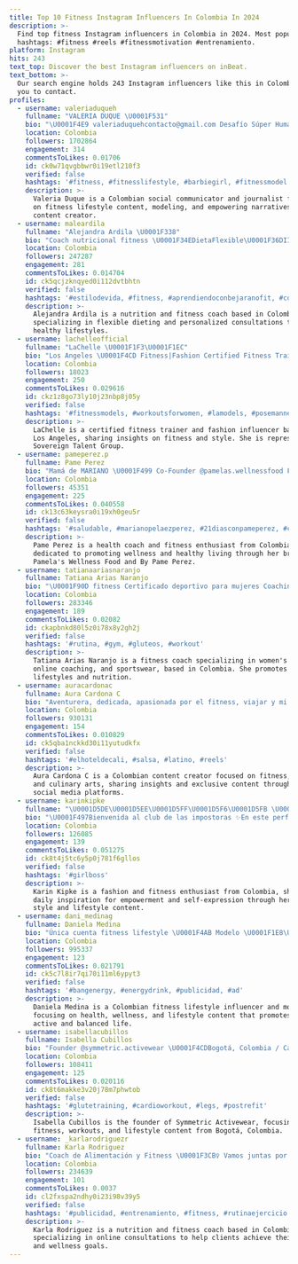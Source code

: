 ```yaml
---
title: Top 10 Fitness Instagram Influencers In Colombia In 2024
description: >-
  Find top fitness Instagram influencers in Colombia in 2024. Most popular
  hashtags: #fitness #reels #fitnessmotivation #entrenamiento.
platform: Instagram
hits: 243
text_top: Discover the best Instagram influencers on inBeat.
text_bottom: >-
  Our search engine holds 243 Instagram influencers like this in Colombia for
  you to contact.
profiles:
  - username: valeriaduqueh
    fullname: "VALERIA DUQUE \U0001F531"
    bio: "\U0001F4E9 valeriaduquehcontacto@gmail.com Desafío Súper Humanos XV Comunicadora Social, periodista Fitness lifestyle✨ Modelo ✨Content creator"
    location: Colombia
    followers: 1702864
    engagement: 314
    commentsToLikes: 0.01706
    id: ck0w71qvgbbwr0i19etl210f3
    verified: false
    hashtags: '#fitness, #fitnesslifestyle, #barbiegirl, #fitnessmodel'
    description: >-
      Valeria Duque is a Colombian social communicator and journalist focusing
      on fitness lifestyle content, modeling, and empowering narratives as a
      content creator.
  - username: maleardila
    fullname: "Alejandra Ardila \U0001F338"
    bio: "Coach nutricional fitness \U0001F34EDietaFlexible\U0001F36DIIFYM\U0001F354 Asesorías personalizadas @mordiscofit \U0001F343@bymaleardila \U0001F351 @beefitcol \U0001F41D"
    location: Colombia
    followers: 247287
    engagement: 281
    commentsToLikes: 0.014704
    id: ck5qcjzknqyed0i112dvtbhtn
    verified: false
    hashtags: '#estilodevida, #fitness, #aprendiendoconbejaranofit, #consejosfitness'
    description: >-
      Alejandra Ardila is a nutrition and fitness coach based in Colombia,
      specializing in flexible dieting and personalized consultations to promote
      healthy lifestyles.
  - username: lachelleofficial
    fullname: "LaChelle \U0001F1F3\U0001F1EC"
    bio: "Los Angeles \U0001F4CD Fitness|Fashion Certified Fitness Trainer Mtsu Alumna\U0001F469\U0001F3FE‍\U0001F393 Commercial/ Film Rep : @sovereigntalentgroupinc"
    location: Colombia
    followers: 18023
    engagement: 250
    commentsToLikes: 0.029616
    id: ckz1z8go73ly10j23nbp8j05y
    verified: false
    hashtags: '#fitnessmodels, #workoutsforwomen, #lamodels, #posemannequin'
    description: >-
      LaChelle is a certified fitness trainer and fashion influencer based in
      Los Angeles, sharing insights on fitness and style. She is represented by
      Sovereign Talent Group.
  - username: pameperez.p
    fullname: Pame Perez
    bio: "Mamá de MARIANO \U0001F499 Co-Founder @pamelas.wellnessfood Founder @by.pameperez IIN Health Coach Fitness Enthusiast LiveHealthy-LiveLonger"
    location: Colombia
    followers: 45351
    engagement: 225
    commentsToLikes: 0.040558
    id: ck13c63keysra0i19xh0geu5r
    verified: false
    hashtags: '#saludable, #marianopelaezperez, #21diasconpameperez, #creandohabitos'
    description: >-
      Pame Perez is a health coach and fitness enthusiast from Colombia,
      dedicated to promoting wellness and healthy living through her brands,
      Pamela's Wellness Food and By Pame Perez.
  - username: tatianaariasnaranjo
    fullname: Tatiana Arias Naranjo
    bio: "\U0001F90D fitness Certificado deportivo para mujeres Coaching online Owner @woarsportwear Ambassador @prosciencesupps"
    location: Colombia
    followers: 283346
    engagement: 189
    commentsToLikes: 0.02082
    id: ckapbnkd80l5z0i78x8y2gh2j
    verified: false
    hashtags: '#rutina, #gym, #gluteos, #workout'
    description: >-
      Tatiana Arias Naranjo is a fitness coach specializing in women's health,
      online coaching, and sportswear, based in Colombia. She promotes active
      lifestyles and nutrition.
  - username: auracardonac
    fullname: Aura Cardona C
    bio: "Aventurera, dedicada, apasionada por el fitness, viajar y mi trabajo. @devorame_reposteria @tips.auracardonac MIS REDES Y CONTENIDO EXCLUSIVO\U0001F447\U0001F3FB\U0001F60D"
    location: Colombia
    followers: 930131
    engagement: 154
    commentsToLikes: 0.010829
    id: ck5qba1nckkd30i11yutudkfx
    verified: false
    hashtags: '#elhoteldecali, #salsa, #latino, #reels'
    description: >-
      Aura Cardona C is a Colombian content creator focused on fitness, travel,
      and culinary arts, sharing insights and exclusive content through her
      social media platforms.
  - username: karinkipke
    fullname: "\U0001D5DE\U0001D5EE\U0001D5FF\U0001D5F6\U0001D5FB \U0001D5DE\U0001D5F6\U0001D5FD\U0001D5F8\U0001D5F2"
    bio: "\U0001F497Bienvenida al club de las impostoras ✨En este perfil amamos ser nuestra versión más top | fashion lover | fitness lover |Inspo diaria"
    location: Colombia
    followers: 126085
    engagement: 139
    commentsToLikes: 0.051275
    id: ck8t4j5tc6y5p0j781f6gllos
    verified: false
    hashtags: '#girlboss'
    description: >-
      Karin Kipke is a fashion and fitness enthusiast from Colombia, sharing
      daily inspiration for empowerment and self-expression through her personal
      style and lifestyle content.
  - username: dani_medinag
    fullname: Daniela Medina
    bio: "Única cuenta fitness lifestyle \U0001F4AB Modelo \U0001F1E8\U0001F1F4 @danimedina_fitness"
    location: Colombia
    followers: 995337
    engagement: 123
    commentsToLikes: 0.021791
    id: ck5c7l8ir7qi70i11ml6ypyt3
    verified: false
    hashtags: '#bangenergy, #energydrink, #publicidad, #ad'
    description: >-
      Daniela Medina is a Colombian fitness lifestyle influencer and model,
      focusing on health, wellness, and lifestyle content that promotes an
      active and balanced life.
  - username: isabellacubillos
    fullname: Isabella Cubillos
    bio: "Founder @symmetric.activewear \U0001F4CDBogotá, Colombia / Cali Fitness - Workouts - Lifestyle✨"
    location: Colombia
    followers: 108411
    engagement: 125
    commentsToLikes: 0.020116
    id: ck8t6makke3v20j78m7phwtob
    verified: false
    hashtags: '#glutetraining, #cardioworkout, #legs, #postrefit'
    description: >-
      Isabella Cubillos is the founder of Symmetric Activewear, focusing on
      fitness, workouts, and lifestyle content from Bogotá, Colombia.
  - username: _karlarodriguezr
    fullname: Karla Rodriguez
    bio: "Coach de Alimentación y Fitness \U0001F3CB️‍♀️ Vamos juntas por tu mejor versión ✨ Asesorías online ⬇️"
    location: Colombia
    followers: 234639
    engagement: 101
    commentsToLikes: 0.0037
    id: cl2fxspa2ndhy0i23i98v39y5
    verified: false
    hashtags: '#publicidad, #entrenamiento, #fitness, #rutinaejercicio'
    description: >-
      Karla Rodriguez is a nutrition and fitness coach based in Colombia,
      specializing in online consultations to help clients achieve their health
      and wellness goals.
---
```


